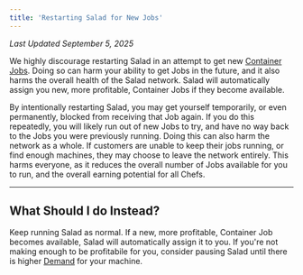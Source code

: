 ```yaml
---
title: 'Restarting Salad for New Jobs'
---
```


_Last Updated September 5, 2025_

We highly discourage restarting Salad in an attempt to get new
[Container Jobs](https://Community.salad.com/new-feature-container-environments-now-available/). Doing so can harm your
ability to get Jobs in the future, and it also harms the overall health of the Salad network. Salad will automatically
assign you new, more profitable, Container Jobs if they become available.

By intentionally restarting Salad, you may get yourself temporarily, or even permanently, blocked from receiving that
Job again. If you do this repeatedly, you will likely run out of new Jobs to try, and have no way back to the Jobs you
were previously running. Doing this can also harm the network as a whole. If customers are unable to keep their jobs
running, or find enough machines, they may choose to leave the network entirely. This harms everyone, as it reduces the
overall number of Jobs available for you to run, and the overall earning potential for all Chefs.

---

## **What Should I do Instead?**

Keep running Salad as normal. If a new, more profitable, Container Job becomes available, Salad will automatically
assign it to you. If you're not making enough to be profitabile for you, consider pausing Salad until there is higher
[Demand](/docs/FAQ/Community/613-network-monitor) for your machine.
